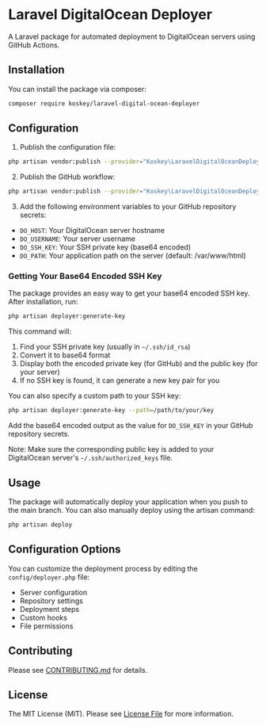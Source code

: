 # Laravel DigitalOcean Deployer

A Laravel package for automated deployment to DigitalOcean servers using GitHub Actions.

## Installation

You can install the package via composer:

```bash
composer require koskey/laravel-digital-ocean-deployer
```

## Configuration

1. Publish the configuration file:

```bash
php artisan vendor:publish --provider="Koskey\LaravelDigitalOceanDeployer\DeployerServiceProvider" --tag="config"
```

2. Publish the GitHub workflow:

```bash
php artisan vendor:publish --provider="Koskey\LaravelDigitalOceanDeployer\DeployerServiceProvider" --tag="github-workflow"
```

3. Add the following environment variables to your GitHub repository secrets:

- `DO_HOST`: Your DigitalOcean server hostname
- `DO_USERNAME`: Your server username
- `DO_SSH_KEY`: Your SSH private key (base64 encoded)
- `DO_PATH`: Your application path on the server (default: /var/www/html)

### Getting Your Base64 Encoded SSH Key

The package provides an easy way to get your base64 encoded SSH key. After installation, run:

```bash
php artisan deployer:generate-key
```

This command will:
1. Find your SSH private key (usually in `~/.ssh/id_rsa`)
2. Convert it to base64 format
3. Display both the encoded private key (for GitHub) and the public key (for your server)
4. If no SSH key is found, it can generate a new key pair for you

You can also specify a custom path to your SSH key:
```bash
php artisan deployer:generate-key --path=/path/to/your/key
```

Add the base64 encoded output as the value for `DO_SSH_KEY` in your GitHub repository secrets.

Note: Make sure the corresponding public key is added to your DigitalOcean server's `~/.ssh/authorized_keys` file.

## Usage

The package will automatically deploy your application when you push to the main branch. You can also manually deploy using the artisan command:

```bash
php artisan deploy
```

## Configuration Options

You can customize the deployment process by editing the `config/deployer.php` file:

- Server configuration
- Repository settings
- Deployment steps
- Custom hooks
- File permissions

## Contributing

Please see [CONTRIBUTING.md](CONTRIBUTING.md) for details.

## License

The MIT License (MIT). Please see [License File](LICENSE.md) for more information.
